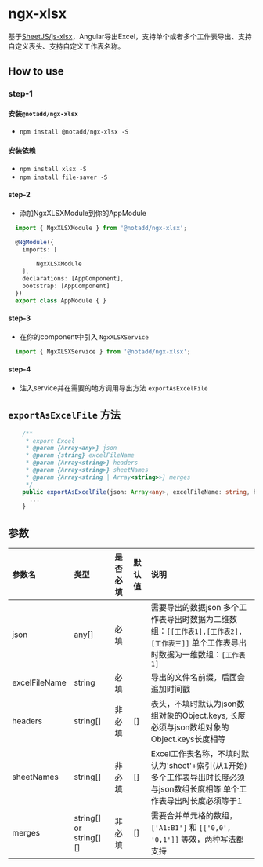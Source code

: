# ngx-xlsx

基于[SheetJS/js-xlsx](https://github.com/SheetJS/js-xlsx)，Angular导出Excel，支持单个或者多个工作表导出、支持自定义表头、支持自定义工作表名称。

## How to use
### step-1

#### 安装`@notadd/ngx-xlsx`
+ `npm install @notadd/ngx-xlsx -S` 
 
#### 安装依赖
+ `npm install xlsx -S`
+ `npm install file-saver -S`

#### step-2

+ 添加NgxXLSXModule到你的AppModule

```typescript
  import { NgxXLSXModule } from '@notadd/ngx-xlsx';

  @NgModule({
    imports: [
        ...
        NgxXLSXModule
    ],
    declarations: [AppComponent],
    bootstrap: [AppComponent]
  })
  export class AppModule { }
```

#### step-3

+ 在你的component中引入 `NgxXLSXService`
```typescript
  import { NgxXLSXService } from '@notadd/ngx-xlsx';
```

#### step-4

+ 注入service并在需要的地方调用导出方法 `exportAsExcelFile`



## `exportAsExcelFile` 方法

```typescript
    /**
     * export Excel
     * @param {Array<any>} json
     * @param {string} excelFileName
     * @param {Array<string>} headers
     * @param {Array<string>} sheetNames
     * @param {Array<string | Array<string>>} merges
     */
    public exportAsExcelFile(json: Array<any>, excelFileName: string, headers: Array<string> = [], sheetNames: Array<string> = [], merges: Array<string | Array<string>> = []): void {
      ...
    }
```
## 参数

|     参数名    |   类型   | 是否必填 | 默认值 |                                                                   说明                                                                  |
|:-------------|:--------|:--------|:------|:---------------------------------------------------------------------------------------------------------------------------------------|
| json          | any[]    | 必填     |        | 需要导出的数据json    多个工作表导出时数据为二维数组：`[[工作表1],[工作表2],[工作表三]]`    单个工作表导出时数据为一维数组：`[工作表1]` |
| excelFileName | string   | 必填     |        | 导出的文件名前缀，后面会追加时间戳                                                                                                      |
| headers       | string[] | 非必填   | []   | 表头，不填时默认为json数组对象的Object.keys,    长度必须与json数组对象的Object.keys长度相等                                              |
| sheetNames    | string[] | 非必填   | []   | Excel工作表名称，不填时默认为'sheet'+索引(从1开始)   多个工作表导出时长度必须与json数组长度相等   单个工作表导出时长度必须等于1         |
| merges        | string[] or string[][] | 非必填   | []  |  需要合并单元格的数组，`['A1:B1']` 和 `[['0,0', '0,1']]` 等效，两种写法都支持      |
